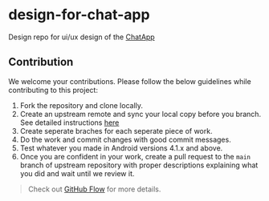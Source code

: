 # design-for-chat-app
Design repo for ui/ux design of the [ChatApp](https://github.com/GeekHaven/ChatApp)

## Contribution

We welcome your contributions. Please follow the below guidelines while contributing to this project:

1. Fork the repository and clone locally.
2. Create an upstream remote and sync your local copy before you branch. See detailed instructions [here](https://help.github.com/articles/syncing-a-fork)
3. Create seperate braches for each seperate piece of work.
4. Do the work and commit changes with good commit messages.
5. Test whatever you made in Android versions 4.1.x and above.
6. Once you are confident in your work, create a pull request to the `main` branch of upstream repository with proper descriptions explaining what you did and wait until we review it.

> Check out [GitHub Flow](https://guides.github.com/introduction/flow/) for more details.
